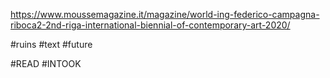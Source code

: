 https://www.moussemagazine.it/magazine/world-ing-federico-campagna-riboca2-2nd-riga-international-biennial-of-contemporary-art-2020/

#ruins
#text 
#future 

#READ
#INTOOK 